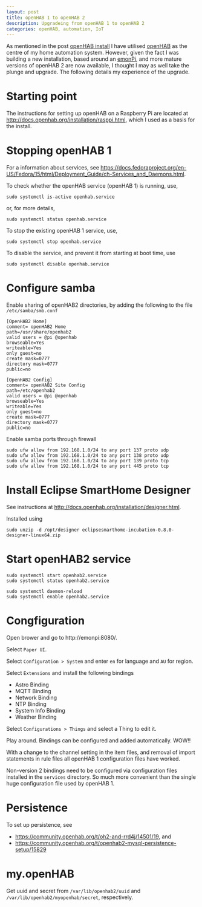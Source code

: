 ```yaml
---
layout: post
title: openHAB 1 to openHAB 2
description: Upgradeing from openHAB 1 to openHAB 2
categories: openHAB, automation, IoT
---
```


As mentioned in the post [openHAB install](../openhab-installation) I have utilised [openHAB](http://openhab.org) as the centre of my home automation system. However, given the fact I was building a new installation, based around an [emonPi](https://guide.openenergymonitor.org/), and more mature versions of openHAB 2 are now available, I thought I may as well take the plunge and upgrade. The following details my experience of the upgrade.

# Starting point

The instructions for setting up openHAB on a Raspberry Pi are located at http://docs.openhab.org/installation/rasppi.html, which I used as a basis for the install.

# Stopping openHAB 1

For a information about services, see https://docs.fedoraproject.org/en-US/Fedora/15/html/Deployment_Guide/ch-Services_and_Daemons.html.

To check whether the openHAB service (openHAB 1) is running, use,

```
sudo systemctl is-active openhab.service
```

or, for more details,

```
sudo systemctl status openhab.service
```


To stop the existing openHAB 1 service, use,

```
sudo systemctl stop openhab.service
```

To disable the service, and prevent it from starting at boot time, use

```
sudo systemctl disable openhab.service
```

# Configure samba

Enable sharing of openHAB2 directories, by adding the following to the file `/etc/samba/smb.conf`

```
[OpenHAB2 Home]
comment= openHAB2 Home
path=/usr/share/openhab2
valid users = @pi @openhab
browseable=Yes
writeable=Yes
only guest=no
create mask=0777
directory mask=0777
public=no

[OpenHAB2 Config]
comment= openHAB2 Site Config
path=/etc/openhab2
valid users = @pi @openhab
browseable=Yes
writeable=Yes
only guest=no
create mask=0777
directory mask=0777
public=no
```

Enable samba ports through firewall

```
sudo ufw allow from 192.168.1.0/24 to any port 137 proto udp
sudo ufw allow from 192.168.1.0/24 to any port 138 proto udp
sudo ufw allow from 192.168.1.0/24 to any port 139 proto tcp
sudo ufw allow from 192.168.1.0/24 to any port 445 proto tcp
```

# Install Eclipse SmartHome Designer

See instructions at http://docs.openhab.org/installation/designer.html.

Installed using

```
sudo unzip -d /opt/designer eclipsesmarthome-incubation-0.8.0-designer-linux64.zip
```

# Start openHAB2 service

```
sudo systemctl start openhab2.service
sudo systemctl status openhab2.service

sudo systemctl daemon-reload
sudo systemctl enable openhab2.service
```

# Congfiguration

Open brower and go to http://emonpi:8080/.

Select `Paper UI`.

Select `Configuration > System` and enter `en` for language and `AU` for region.

Select `Extensions` and install the following bindings

* Astro Binding
* MQTT Binding
* Network Binding
* NTP Binding
* System Info Binding
* Weather Binding

Select `Configurations > Things` and select a Thing to edit it.

Play around. Bindings can be configured and added automatically. WOW!!

With a change to the channel setting in the item files, and removal of import statements in rule files all openHAB 1 configuration files have worked.

Non-version 2 bindings need to be configured via configuration files installed in the `services` directory. So much more convenient than the single huge configuration file used by openHAB 1.

# Persistence

To set up persistence, see

* https://community.openhab.org/t/oh2-and-rrd4j/14501/19, and
* https://community.openhab.org/t/openhab2-mysql-persistence-setup/15829

# my.openHAB

Get uuid and secret from `/var/lib/openhab2/uuid` and `/var/lib/openhab2/myopenhab/secret`, respectively.
